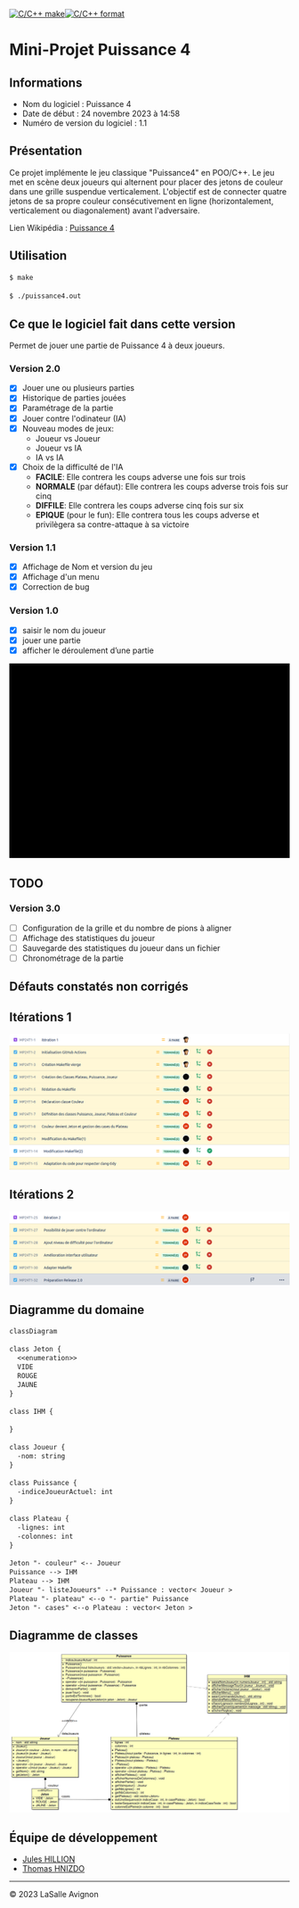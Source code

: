 [![C/C++ make](https://github.com/btssn-lasalle-84/MP24-T1-PUISSANCE4/actions/workflows/c-cpp.yml/badge.svg?branch=develop)](https://github.com/btssn-lasalle-84/MP24-T1-PUISSANCE4/actions/workflows/c-cpp.yml)[![C/C++ format](https://github.com/btssn-lasalle-84/MP24-T1-PUISSANCE4/actions/workflows/cppformat.yml/badge.svg?branch=develop)](https://github.com/btssn-lasalle-84/MP24-T1-PUISSANCE4/actions/workflows/cppformat.yml)

# Mini-Projet Puissance 4

## Informations

- Nom du logiciel : Puissance 4
- Date de début : 24 novembre 2023 à 14:58
- Numéro de version du logiciel : 1.1

## Présentation

Ce projet implémente le jeu classique "Puissance4" en POO/C++. Le jeu met en scène deux joueurs qui alternent pour placer des jetons de couleur dans une grille suspendue verticalement. L'objectif est de connecter quatre jetons de sa propre couleur consécutivement en ligne (horizontalement, verticalement ou diagonalement) avant l'adversaire.

Lien Wikipédia : [Puissance 4](https://fr.wikipedia.org/wiki/Puissance_4)

## Utilisation

```bash
$ make

$ ./puissance4.out
```

## Ce que le logiciel fait dans cette version

Permet de jouer une partie de Puissance 4 à deux joueurs.

### Version 2.0

- [x] Jouer une ou plusieurs parties
- [x] Historique de parties jouées
- [x] Paramétrage de la partie
- [x] Jouer contre l'odinateur (IA)
- [x] Nouveau modes de jeux:
  - Joueur vs Joueur
  - Joueur vs IA
  - IA vs IA
- [x] Choix de la difficulté de l'IA
  - **FACILE**: Elle contrera les coups adverse une fois sur trois
  - **NORMALE** (par défaut): Elle contrera les coups adverse trois fois sur cinq
  - **DIFFILE**: Elle contrera les coups adverse cinq fois sur six
  - **EPIQUE** (pour le fun): Elle contrera tous les coups adverse et privilègera sa contre-attaque à sa victoire

### Version 1.1

- [x] Affichage de Nom et version du jeu
- [x] Affichage d'un menu
- [x] Correction de bug

### Version 1.0

- [x] saisir le nom du joueur
- [x] jouer une partie
- [x] afficher le déroulement d’une partie

![Puissance4](images/puissance4-2.0.gif)

## TODO

### Version 3.0

- [ ] Configuration de la grille et du nombre de pions à aligner
- [ ] Affichage des statistiques du joueur
- [ ] Sauvegarde des statistiques du joueur dans un fichier
- [ ] Chronométrage de la partie

## Défauts constatés non corrigés


## Itérations 1

![Jira-iteration](images/jira-iteration1.png)

## Itérations 2

![Jira-iteration](images/jira-iteration2.png)

## Diagramme du domaine

```mermaid
classDiagram

class Jeton {
  <<enumeration>>
  VIDE
  ROUGE
  JAUNE
}

class IHM {
 
}

class Joueur {
  -nom: string
}

class Puissance {
  -indiceJoueurActuel: int
}

class Plateau {
  -lignes: int
  -colonnes: int
}

Jeton "- couleur" <-- Joueur
Puissance --> IHM
Plateau --> IHM
Joueur "- listeJoueurs" --* Puissance : vector< Joueur >
Plateau "- plateau" <--o "- partie" Puissance
Jeton "- cases" <--o Plateau : vector< Jeton >
```


## Diagramme de classes

![diagramme-classes-1.0](images/diagramme-classes-1.1.png)

## Équipe de développement

- [Jules HILLION](mailto:redisbackhere@gmail.com)
- [Thomas HNIZDO](mailto:thomas.hnizdo@gmail.com)

---
&copy; 2023 LaSalle Avignon
